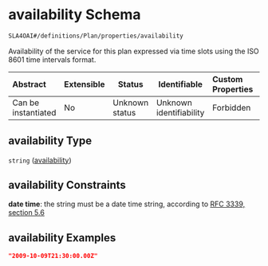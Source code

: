 # availability Schema

```txt
SLA4OAI#/definitions/Plan/properties/availability
```

Availability of the service for this plan expressed via time slots using the ISO 8601 time intervals format.


| Abstract            | Extensible | Status         | Identifiable            | Custom Properties | Additional Properties | Access Restrictions | Defined In                                                                       |
| :------------------ | ---------- | -------------- | ----------------------- | :---------------- | --------------------- | ------------------- | -------------------------------------------------------------------------------- |
| Can be instantiated | No         | Unknown status | Unknown identifiability | Forbidden         | Allowed               | none                | [SLA4OAI.schema.json\*](../../../out/SLA4OAI.schema.json "open original schema") |

## availability Type

`string` ([availability](sla4oai-definitions-plan-properties-availability.md))

## availability Constraints

**date time**: the string must be a date time string, according to [RFC 3339, section 5.6](https://tools.ietf.org/html/rfc3339 "check the specification")

## availability Examples

```json
"2009-10-09T21:30:00.00Z"
```
